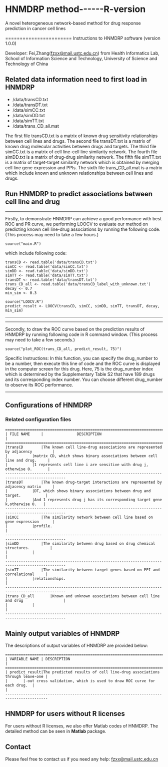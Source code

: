 # HNMDRP method------R-version

A novel heterogeneous network-based method for drug response prediction in cancer cell lines

======================= Instructions to HNMDRP software (version 1.0.0)

Developer: Fei,Zhang(fzxx@mail.ustc.edu.cn) from Health Informatics Lab, School of Information Science and Technology, University of Science and Technology of China

## **Related data information need to first load in HNMDRP** 

- /data/transCD.txt
- /data/transDT.txt
- /data/simCC.txt
- /data/simDD.txt
- /data/simTT.txt
- /data/trans_CD_all.mat

The first file transCD.txt is a matrix of known drug sensitivity relationships between cell lines and drugs. 
The second file transDT.txt is a matrix of known drug molecular activities between drugs and targets.
The third file simCC.txt is a matrix of cell line-cell line similarity network.
The fourth file simDD.txt is a matrix of drug-drug similarity network.
The fifth file simTT.txt is a matrix of target-target similarity network which is obtained by merging cell line gene expression and PPIs.
The sixth file trans_CD_all.mat is a matrix which include known and unknown relationships between cell lines and drugs.


## **Run HNMDRP to predict associations between cell line and drug**
**************************************************************************************************

Firstly, to demonstrate HNMDRP can achieve a good performance with best ROC and PR curve, we performing LOOCV to evaluate our method on predicting known cell line-drug associations by running the following code. 
(This process may need to take a few hours.)

	source("main.R")
	
which include following code:

	transCD <- read.table('data/transCD.txt')
	simCC <- read.table('data/simCC.txt')
	simDD <- read.table('data/simDD.txt')
	simTT <- read.table('data/simTT.txt')
	transDT <- read.table('data/transDT.txt')
	trans_CD_all <- read.table('data/transCD_label_with_unknown.txt')
	decay <- 0.7
	min_sim <- 0.3

	source("LOOCV.R")
	predict_result <- LOOCV(transCD, simCC, simDD, simTT, transDT, decay, min_sim)

**************************************************************************************************

**************************************************************************************************

Secondly, to draw the ROC curve based on the prediction results of HNMDRP by running following code in R command window. 
(This process may need to take a few seconds.)

	source("plot_ROC(trans_CD_all, predict_result, 75)")
	
Specific Instructions: In this function, you can specify the drug_number to be a number, then execute this line of code and the ROC curve is displayed in the computer screen for this drug.
					   Here, 75 is the drug_number index which is determined by the Supplementary Table S2 that have 189 drugs and its corresponding index number.
					   You can choose different drug_number to observe its ROC performance.
*******************************************************************************************************************************************************************************************


## Configurations of HNMDRP
### Related configuration files

	==========================================================================================================
	| FILE NAME		|				DESCRIPTION               									|
	==========================================================================================================
	|transCD		|The known cell line-drug associations are represented by adjacency 		|
	|			|matrix CD, which shows binary associations between cell line and drug.		|
	|			|1 represents cell line i are sensitive with drug j, otherwise 0.		|
	-------------------------------------------------------------------------------------------------
	|transDT		|The known drug-target interactions are represented by adjacency matrix		|
	|			|DT, which shows binary associations between drug and target.			|
	|			|And 1 represents drug j has its corresponding target gene k,otherwise 0.	|
	-------------------------------------------------------------------------------------------------
    |simCC			|The similarity network between cell line based on gene expression		|
	|  			|profile.																	|
	-------------------------------------------------------------------------------------------------
	|simDD			|The similarity between drug based on drug chemical structures.			|
	|			|       																	|
	-------------------------------------------------------------------------------------------------
	|simTT			|The similarity between target genes based on PPI and correlational		|
	|			|relationships.         									       			|
	-------------------------------------------------------------------------------------------------
	|trans_CD_all 		|Known and unknown associations between cell line and drug           	   	|
	|			|         																	|
	-------------------------------------------------------------------------------------------------
	
## **Mainly output variables of HNMDRP**

The descriptions of output variables of HNMDRP are provided below:

	=========================================================================================
	| VARIABLE NAME	| DESCRIPTION															|
	=========================================================================================
	| predict_result|The predicted results of cell line-drug associations through leave-one	|
	|		|-out cross validation, which is used to draw ROC curve for each drug.	|																	|
	-----------------------------------------------------------------------------------------

	
## HNMDRP for users without R licenses
For users without R licenses, we also offer Matlab codes of HNMDRP. The detailed method can be seen in **Matlab** package.

## **Contact**

Please feel free to contact us if you need any help: fzxx@mail.ustc.edu.cn

